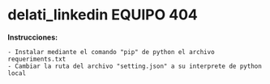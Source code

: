 # delati_linkedin EQUIPO 404
**Instrucciones:**
```
- Instalar mediante el comando "pip" de python el archivo requeriments.txt
- Cambiar la ruta del archivo "setting.json" a su interprete de python local
```
